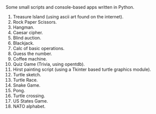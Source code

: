 Some small scripts and console-based apps written in Python.
1. Treasure Island (using ascii art found on the internet).
2. Rock Paper Scissors.
3. Hangman.
4. Caesar cipher.
5. Blind auction.
6. Blackjack.
7. Calc of basic operations.
8. Guess the number.
9. Coffee machine.
10. Quiz Game (Trivia, using opentdb).
11. Hirst painting script (using a Tkinter based turtle graphics module).
12. Turtle sketch.
13. Turtle Race.
14. Snake Game.
15. Pong.
16. Turtle crossing.
17. US States Game.
18. NATO alphabet.